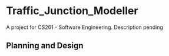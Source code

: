 # Traffic_Junction_Modeller

A project for CS261 - Software Engineering. Description pending

## Planning and Design

